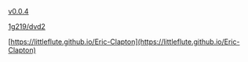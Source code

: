 [v0.0.4](https://github.com/littleflute/Eric-Clapton1/edit/master/README.md)

[1g219/dvd2](1g219/dvd2)

[https://littleflute.github.io/Eric-Clapton](https://littleflute.github.io/Eric-Clapton)
